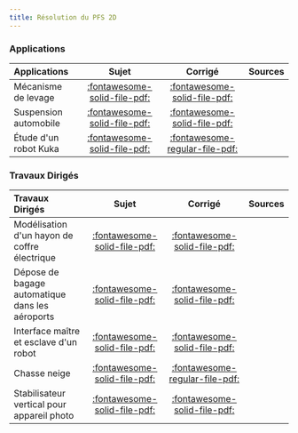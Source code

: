 ```yaml
---
title: Résolution du PFS 2D 
---
```


### Applications 
 
| Applications | Sujet | Corrigé | Sources  | 
| :-------------- | :---: | :-----: | :------: | 
| Mécanisme de levage | [:fontawesome-solid-file-pdf:](http://xpessoles-cpge.fr/pdf/Cy_11_Ch_03_PFS_2D_Application_01_Levage_Sujet.pdf) | [:fontawesome-solid-file-pdf:](http://xpessoles-cpge.fr/pdf/Cy_11_Ch_03_PFS_2D_Application_01_Levage_Corrige.pdf) | 
| Suspension automobile | [:fontawesome-solid-file-pdf:](http://xpessoles-cpge.fr/pdf/Cy_11_Ch_03_PFS_2D_Application_02_FM_Sujet.pdf) | [:fontawesome-solid-file-pdf:](http://xpessoles-cpge.fr/pdf/Cy_11_Ch_03_PFS_2D_Application_02_FM_Corrige.pdf) | 
| Étude d'un robot Kuka | [:fontawesome-solid-file-pdf:](http://xpessoles-cpge.fr/pdf/Cy_11_Ch_03_PFS_2D_Application_03_Kuka_Sujet.pdf) | [:fontawesome-regular-file-pdf:](http://xpessoles-cpge.fr/pdf/Cy_11_Ch_03_PFS_2D_Application_03_Kuka_Corrige.pdf) | 

### Travaux Dirigés 
 
| Travaux Dirigés | Sujet | Corrigé | Sources  | 
| :-------------- | :---: | :-----: | :------: | 
| Modélisation d'un hayon de coffre électrique | [:fontawesome-solid-file-pdf:](http://xpessoles-cpge.fr/pdf/Cy_11_Ch_03_PFS_2D_TD_01_Hayon_Sujet.pdf) | [:fontawesome-solid-file-pdf:](http://xpessoles-cpge.fr/pdf/Cy_11_Ch_03_PFS_2D_TD_01_Hayon_Corrige.pdf) | 
| Dépose de bagage automatique dans les aéroports | [:fontawesome-solid-file-pdf:](http://xpessoles-cpge.fr/pdf/Cy_11_Ch_03_PFS_2D_TD_02_DBA_Sujet.pdf) | [:fontawesome-solid-file-pdf:](http://xpessoles-cpge.fr/pdf/Cy_11_Ch_03_PFS_2D_TD_02_DBA_Corrige.pdf) | 
| Interface maître et esclave d'un robot | [:fontawesome-solid-file-pdf:](http://xpessoles-cpge.fr/pdf/Cy_11_Ch_03_PFS_2D_TD_03_Hoeken_Sujet.pdf) | [:fontawesome-solid-file-pdf:](http://xpessoles-cpge.fr/pdf/Cy_11_Ch_03_PFS_2D_TD_03_Hoeken_Corrige.pdf) | 
| Chasse neige | [:fontawesome-solid-file-pdf:](http://xpessoles-cpge.fr/pdf/Cy_11_Ch_03_PFS_2D_TD_04_ChasseNeige_Sujet.pdf) | [:fontawesome-regular-file-pdf:](http://xpessoles-cpge.fr/pdf/Cy_11_Ch_03_PFS_2D_TD_04_ChasseNeige_Corrige.pdf) | 
| Stabilisateur vertical pour appareil photo | [:fontawesome-solid-file-pdf:](http://xpessoles-cpge.fr/pdf/Cy_11_Ch_03_PFS_2D_TD_05_StabilisateurVertical_Sujet.pdf) | [:fontawesome-solid-file-pdf:](http://xpessoles-cpge.fr/pdf/Cy_11_Ch_03_PFS_2D_TD_05_StabilisateurVertical_Corrige.pdf) | 



